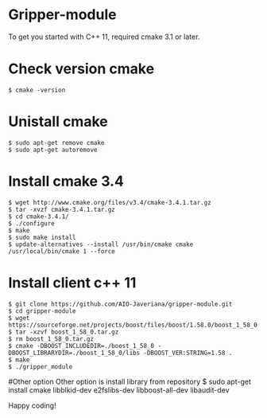 # Gripper-module

To get you started with C++ 11, required cmake 3.1 or later.
# Check version cmake
    $ cmake -version

# Unistall cmake 
    $ sudo apt-get remove cmake
    $ sudo apt-get autoremove
# Install cmake 3.4
    $ wget http://www.cmake.org/files/v3.4/cmake-3.4.1.tar.gz 
    $ tar -xvzf cmake-3.4.1.tar.gz 
    $ cd cmake-3.4.1/ 
    $ ./configure 
    $ make 
    $ sudo make install
    $ update-alternatives --install /usr/bin/cmake cmake /usr/local/bin/cmake 1 --force

# Install client c++ 11
	
	$ git clone https://github.com/AIO-Javeriana/gripper-module.git
	$ cd gripper-module
    $ wget https://sourceforge.net/projects/boost/files/boost/1.58.0/boost_1_58_0.tar.gz
    $ tar -xzvf boost_1_58_0.tar.gz
    $ rm boost_1_58_0.tar.gz
    $ cmake -DBOOST_INCLUDEDIR=./boost_1_58_0 -DBOOST_LIBRARYDIR=./boost_1_58_0/libs -DBOOST_VER:STRING=1.58 .
    $ make
    $ ./gripper_module

#Other option
	Other option is install library from repository
	$ sudo apt-get install cmake libblkid-dev e2fslibs-dev libboost-all-dev libaudit-dev

Happy coding!


